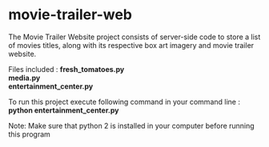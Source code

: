 # movie-trailer-web
The Movie Trailer Website project consists of server-side code to store a list of movies titles, along with its respective box art imagery and movie trailer website.

Files included :
	<b>fresh_tomatoes.py</b></br>
	<b>media.py </b></br>
	<b>entertainment_center.py </b></br>

To run this project execute following command in your command line :
	<b>python entertainment_center.py </b>

Note: Make sure that python 2 is installed in your computer before running this program

